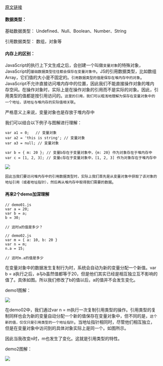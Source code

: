 
[原文链接](https://mp.weixin.qq.com/s?__biz=MzAxODE2MjM1MA==&mid=2651551841&idx=2&sn=0c2e58dab45fe1df1c50ae7432bdec18&chksm=8025afa0b75226b603ee6b2b10907cbac64866beed78da1335ee28225ddf8578a5e957f3236c&scene=21#wechat_redirect)

#### 数据类型：
   基础数据类型： Undefined、Null、Boolean、Number、String

   引用数据类型： 数组，对象等
#### 内存上的区别：

   JavaScript的执行上下文生成之后，会创建一个叫做`变量对象`的特殊对象，JavaScript的`基础数据类型往往都会保存在变量对象中`。JS的引用数据类型，比如数组Array，它们值的大小是不固定的。`引用数据类型的值是保存在堆内存中的对象`。JavaScript不允许直接访问堆内存中的位置，因此我们不能直接操作对象的堆内存空间。在操作对象时，实际上是在操作对象的引用而不是实际的对象。因此，引用类型的值都是按引用访问的。`这里的引用，我们可以粗浅地理解为保存在变量对象中的一个地址，该地址与堆内存的实际值相关联`。

   严格意义上来说，变量对象也是存放于堆内存中

   我们可以结合以下例子与图解进行理解：
   ```
   var a1 = 0;   // 变量对象
var a2 = 'this is string'; // 变量对象
var a3 = null; // 变量对象
 
var b = { m: 20 }; // 变量b存在于变量对象中，{m: 20} 作为对象存在于堆内存中
var c = [1, 2, 3]; // 变量c存在于变量对象中，[1, 2, 3] 作为对象存在于堆内存中
```

![](https://mmbiz.qpic.cn/mmbiz_png/zPh0erYjkib3RENN1UD2N0VdH92iautM21GzsZBYmC98edffUibY0fT75Sx7Mad9JzQcnqYTLw9wtgiab8TaBZxHOQ/640?wx_fmt=png&tp=webp&wxfrom=5&wx_lazy=1)

`因此当我们要访问堆内存中的引用数据类型时，实际上我们首先是从变量对象中获取了该对象的地址引用（或者地址指针），然后再从堆内存中取得我们需要的数据`。



#### 再来2个demo加深理解
```
// demo01.js
var a = 20;
var b = a;
b = 30;
 
// 这时a的值是多少？
 
// demo02.js
var m = { a: 10, b: 20 }
var n = m;
n.a = 15;
 
// 这时m.a的值是多少

```

在变量对象中的数据发生复制行为时，系统会自动为新的变量分配一个新值。var b = a执行之后，a与b虽然值都等于20，但是他们其实已经是相互独立互不影响的值了。具体如图。所以我们修改了b的值以后，a的值并不会发生变化。

demo1图解：

![](https://mmbiz.qpic.cn/mmbiz_png/zPh0erYjkib3RENN1UD2N0VdH92iautM21pEmRicdic09WfXmG6RH4BwfFRuhChicZtbh0TG2LE5LKVStOQuvvOazDQ/640?wx_fmt=png&tp=webp&wxfrom=5&wx_lazy=1)


在demo02中，我们通过var n = m执行一次复制引用类型的操作。引用类型的复制同样也会为新的变量自动分配一个新的值保存在变量对象中，但不同的是，`这个新的值，仅仅只是引用类型的一个地址指针`。当地址指针相同时，尽管他们相互独立，但是在变量对象中访问到的具体对象实际上是同一个。如图所示。

因此当我改变n时，m也发生了变化。这就是引用类型的特性。

demo2图解：

![](https://mmbiz.qpic.cn/mmbiz_png/zPh0erYjkib3RENN1UD2N0VdH92iautM21dwgkhhWLdgM2alUhJXiavHicmbw74HshdkdL3UKRicxiaMaczdCFduBthA/640?wx_fmt=png&tp=webp&wxfrom=5&wx_lazy=1)

                         


